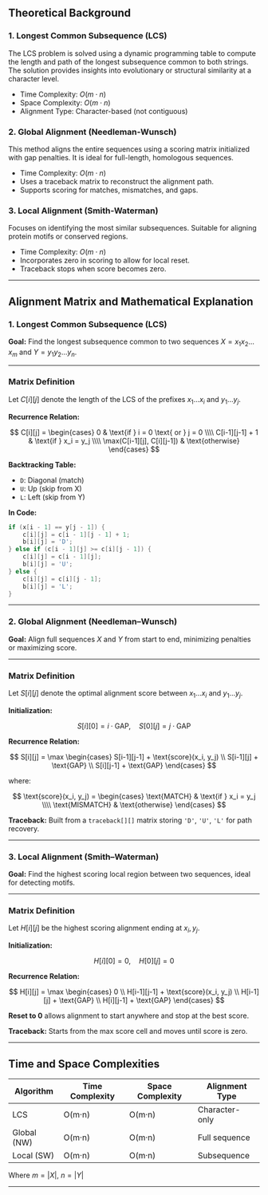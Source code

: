 
## Theoretical Background

### 1. Longest Common Subsequence (LCS)

The LCS problem is solved using a dynamic programming table to compute the length and path of the longest subsequence common to both strings. The solution provides insights into evolutionary or structural similarity at a character level.

* Time Complexity: $O(m \cdot n)$
* Space Complexity: $O(m \cdot n)$
* Alignment Type: Character-based (not contiguous)

### 2. Global Alignment (Needleman-Wunsch)

This method aligns the entire sequences using a scoring matrix initialized with gap penalties. It is ideal for full-length, homologous sequences.

* Time Complexity: $O(m \cdot n)$
* Uses a traceback matrix to reconstruct the alignment path.
* Supports scoring for matches, mismatches, and gaps.

### 3. Local Alignment (Smith-Waterman)

Focuses on identifying the most similar subsequences. Suitable for aligning protein motifs or conserved regions.

* Time Complexity: $O(m \cdot n)$
* Incorporates zero in scoring to allow for local reset.
* Traceback stops when score becomes zero.

--- 

## Alignment Matrix and Mathematical Explanation

### 1. Longest Common Subsequence (LCS)

**Goal:** Find the longest subsequence common to two sequences $X = x_1x_2\ldots x_m$ and $Y = y_1y_2\ldots y_n$.

---

### Matrix Definition

Let $C[i][j]$ denote the length of the LCS of the prefixes $x_1\ldots x_i$ and $y_1\ldots y_j$.

**Recurrence Relation:**

$$
C[i][j] =
\begin{cases}
0 & \text{if } i = 0 \text{ or } j = 0 \\\\
C[i-1][j-1] + 1 & \text{if } x_i = y_j \\\\
\max(C[i-1][j], C[i][j-1]) & \text{otherwise}
\end{cases}
$$

**Backtracking Table:**

* `D`: Diagonal (match)
* `U`: Up (skip from X)
* `L`: Left (skip from Y)

**In Code:**

```cpp
if (x[i - 1] == y[j - 1]) {
    c[i][j] = c[i - 1][j - 1] + 1;
    b[i][j] = 'D';
} else if (c[i - 1][j] >= c[i][j - 1]) {
    c[i][j] = c[i - 1][j];
    b[i][j] = 'U';
} else {
    c[i][j] = c[i][j - 1];
    b[i][j] = 'L';
}
```

---

### 2. Global Alignment (Needleman–Wunsch)

**Goal:** Align full sequences $X$ and $Y$ from start to end, minimizing penalties or maximizing score.

---

### Matrix Definition

Let $S[i][j]$ denote the optimal alignment score between $x_1\ldots x_i$ and $y_1\ldots y_j$.

**Initialization:**

$$
S[i][0] = i \cdot \text{GAP},\quad S[0][j] = j \cdot \text{GAP}
$$

**Recurrence Relation:**

$$
S[i][j] = \max \begin{cases}
S[i-1][j-1] + \text{score}(x_i, y_j) \\
S[i-1][j] + \text{GAP} \\
S[i][j-1] + \text{GAP}
\end{cases}
$$

where:

$$
\text{score}(x_i, y_j) = 
\begin{cases}
\text{MATCH} & \text{if } x_i = y_j \\\\
\text{MISMATCH} & \text{otherwise}
\end{cases}
$$

**Traceback:** Built from a `traceback[][]` matrix storing `'D'`, `'U'`, `'L'` for path recovery.

---

### 3. Local Alignment (Smith–Waterman)

**Goal:** Find the highest scoring local region between two sequences, ideal for detecting motifs.

---

### Matrix Definition

Let $H[i][j]$ be the highest scoring alignment ending at $x_i, y_j$.

**Initialization:**

$$
H[i][0] = 0,\quad H[0][j] = 0
$$

**Recurrence Relation:**

$$
H[i][j] = \max \begin{cases}
0 \\
H[i-1][j-1] + \text{score}(x_i, y_j) \\
H[i-1][j] + \text{GAP} \\
H[i][j-1] + \text{GAP}
\end{cases}
$$

**Reset to 0** allows alignment to start anywhere and stop at the best score.

**Traceback:** Starts from the max score cell and moves until score is zero.

---

## Time and Space Complexities

| Algorithm   | Time Complexity | Space Complexity | Alignment Type |
| ----------- | --------------- | ---------------- | -------------- |
| LCS         | O(m·n)          | O(m·n)           | Character-only |
| Global (NW) | O(m·n)          | O(m·n)           | Full sequence  |
| Local (SW)  | O(m·n)          | O(m·n)           | Subsequence    |

Where $m = |X|$, $n = |Y|$

---

